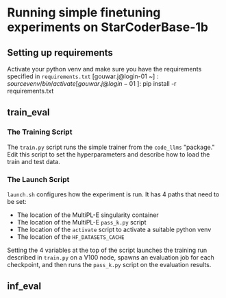 # Running simple finetuning experiments on StarCoderBase-1b

## Setting up requirements 

Activate your python venv and make sure you have the requirements specified in 
`requirements.txt`
    [gouwar.j@login-01 ~]$: source venv/bin/activate
    [gouwar.j@login-01 ~]$: pip install -r requirements.txt

## train_eval

### The Training Script 

The `train.py` script runs the simple trainer from the `code_llms` "package." 
Edit this script to set the hyperparameters and describe how to load the train 
and test data. 

### The Launch Script 
 
`launch.sh` configures how the experiment is run. It has 4 paths that need to be 
set: 
- The location of the MultiPL-E singularity container 
- The location of the MultiPL-E `pass_k.py` script
- The location of the `activate` script to activate a suitable python venv 
- The location of the `HF_DATASETS_CACHE`

Setting the 4 variables at the top of the script launches the training run described 
in `train.py` on a V100 node, spawns an evaluation job for each checkpoint, and 
then runs the `pass_k.py` script on the evaluation results. 

## inf_eval